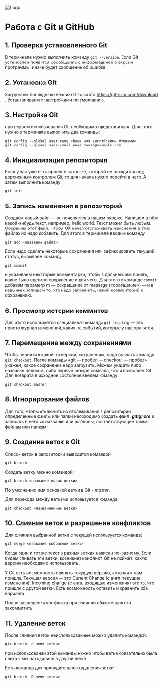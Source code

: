 ![Logo](git.jpg)
# Работа с Git и GitHub
## 1. Проверка установленного Git
В терминале нужно выполнить команду `git --version`.
Если Git установлен появится соообщение с информациией о версии программы, иначе будет сообщение об ошибке.
## 2. Установка Git
Загружаем последнюю версию Git с сайта https://git-scm.com/download .
Устанавливаем с настройками по умолчанию.
## 3. Настройка Git
при первом использовании Git необходимо представиться.
Для этого нужно в терминале выполнить две команды:
```
git config --global user.name «Ваше имя английскими буквами» 
git config --global user.email ваша почта@example.com
```
## 4. Инициализация репозитория
Если у вас уже есть проект в каталоге, который не находится под версионным контролем Git, то для начала нужно перейти в него.
А затем выполнить команду
```
git init
```

## 5. Запись изменения в репозиторий

Создаём новый файл — он появляется в нашем окошке. Напишем в нём какой-нибудь текст, например, hello world. Текст может быть любым. Сохраним этот файл.
Чтобы Git начал отслеживать изменения в этих файлах их надо добавить.
Для этого в терминале вводим команду
```
git add <название файла>
```
Если надо сделать некоторые сохранения или зафиксировать текущий статус, вызываем команду 
```
git commit
```
 и указываем некоторые комментарии, чтобы в дальнейшем понять, какое было сделано сохранение и для чего. Для этого к команде `commit` добавим параметр m — сокращение от message («сообщение») — и в кавычках запишем то, что надо запомнить, некий комментарий к сохранению.
## 6. Просмотр истории коммитов
Для этого используется специальная команда `git log`. Log — это просто журнал изменений, каких-то событий, которые у нас хранятся.
## 7. Перемещение между сохранениями
Чтобы перейти к какой-то версии, сохранению, надо вызвать команду `git checkout`.
После команды «git — пробел — checkout — пробел» укажем, какое сохранение надо загрузить. Можем указать либо название целиком, либо первые четыре символа, что и позволяет Git.
Для возврата в исходное состояние введем команду:
```
git checkout master
```
## 8. Игнорирование файлов

Для того, чтобы отключить из отслеживания в репозитории определенные файлы или папки необходимо создать файл ***.gitignore*** и записать в него их названия или шаблоны, соответствующие таким файлам или папкам. 

## 9. Создание веток в Git
Список веток в репозитории выводится командой 

```
git branch
```

Создать ветку можно командой:
```
git branch <название новой ветки>
```
По умолчанию имя основной ветки в Git - *master*.

Для перехода между ветками используется команда: 
```
git checkout <названнннние ветки>
```

## 10. Слияние веток и разрешение конфликтов

Для слияния выбранной ветки с текущей используется команда:
```
git merge <название выбранной ветки>
```
Когда один и тот же текст в разных ветках написан по-разному. Если будем сливать эти ветки, возникнет конфликт, Git не поймёт, какую версию необходимо использовать.

У Git есть возможность принять текущую версию, которая к нам пришла. Текущая версия — это Current Change (с англ. текущие изменения). Incoming change (с англ. входящие изменения) это то, что пришло с другой ветки. Есть возможность оставить и сравнить оба варианта.

После разрешения конфликта при слиянии обязательно его закоммитить

## 11. Удаление веток

Поcле слияния веток неиспользованные можно удалить командой:
```
git branch -d <имя ветки>
```
при использовании этой команды нужно чтобы ветка обязательно была слита и мы находились в другой ветке

Есть команда для принудительного удаления ветки:
```
git branch -D <имя ветки>
```
